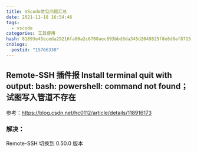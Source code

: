 ```yaml
---
title: VScode常见问题汇总
date: 2021-11-18 16:54:46
tags:
  - vscode
categories: 工具使用
hash: 81893e45eceda29216fa00a2c6700aec893bbd8da345d2049825f8e8d0af8715
cnblogs:
  postid: "15766330"
---
```


## Remote-SSH 插件报 Install terminal quit with output: bash: powershell: command not found； 试图写入管道不存在

参考：https://blog.csdn.net/hc0112/article/details/118916173

### 解决：

Remote-SSH 切换到 0.50.0 版本
